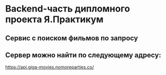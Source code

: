 # Backend-часть дипломного проекта Я.Практикум

## Сервис с поиском фильмов по запросу

## Сервер можно найти по следующему адресу:
https://api.giga-movies.nomoreparties.co/
